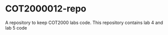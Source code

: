 # COT2000012-repo
A repository to keep COT2000 labs code. 
This repository contains lab 4 and lab 5 code
